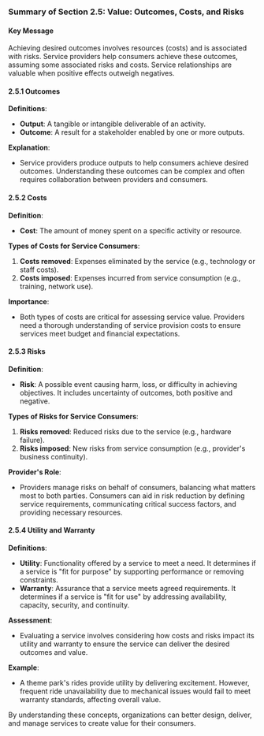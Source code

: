 ### Summary of Section 2.5: Value: Outcomes, Costs, and Risks

#### Key Message
Achieving desired outcomes involves resources (costs) and is associated with risks. Service providers help consumers achieve these outcomes, assuming some associated risks and costs. Service relationships are valuable when positive effects outweigh negatives.

#### 2.5.1 Outcomes
**Definitions**:
- **Output**: A tangible or intangible deliverable of an activity.
- **Outcome**: A result for a stakeholder enabled by one or more outputs.

**Explanation**:
- Service providers produce outputs to help consumers achieve desired outcomes. Understanding these outcomes can be complex and often requires collaboration between providers and consumers.

#### 2.5.2 Costs
**Definition**:
- **Cost**: The amount of money spent on a specific activity or resource.

**Types of Costs for Service Consumers**:
1. **Costs removed**: Expenses eliminated by the service (e.g., technology or staff costs).
2. **Costs imposed**: Expenses incurred from service consumption (e.g., training, network use).

**Importance**:
- Both types of costs are critical for assessing service value. Providers need a thorough understanding of service provision costs to ensure services meet budget and financial expectations.

#### 2.5.3 Risks
**Definition**:
- **Risk**: A possible event causing harm, loss, or difficulty in achieving objectives. It includes uncertainty of outcomes, both positive and negative.

**Types of Risks for Service Consumers**:
1. **Risks removed**: Reduced risks due to the service (e.g., hardware failure).
2. **Risks imposed**: New risks from service consumption (e.g., provider's business continuity).

**Provider's Role**:
- Providers manage risks on behalf of consumers, balancing what matters most to both parties. Consumers can aid in risk reduction by defining service requirements, communicating critical success factors, and providing necessary resources.

#### 2.5.4 Utility and Warranty
**Definitions**:
- **Utility**: Functionality offered by a service to meet a need. It determines if a service is "fit for purpose" by supporting performance or removing constraints.
- **Warranty**: Assurance that a service meets agreed requirements. It determines if a service is "fit for use" by addressing availability, capacity, security, and continuity.

**Assessment**:
- Evaluating a service involves considering how costs and risks impact its utility and warranty to ensure the service can deliver the desired outcomes and value.

**Example**:
- A theme park's rides provide utility by delivering excitement. However, frequent ride unavailability due to mechanical issues would fail to meet warranty standards, affecting overall value.

By understanding these concepts, organizations can better design, deliver, and manage services to create value for their consumers.